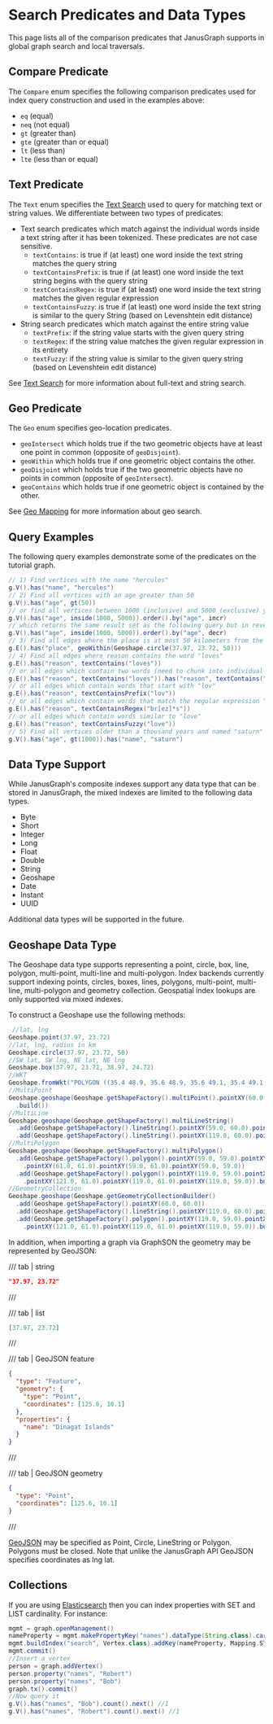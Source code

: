 # Search Predicates and Data Types

This page lists all of the comparison predicates that JanusGraph supports in global graph search and local traversals.

## Compare Predicate

The `Compare` enum specifies the following comparison predicates used for index query construction and used in the examples above:

* `eq` (equal)
* `neq` (not equal)
* `gt` (greater than)
* `gte` (greater than or equal)
* `lt` (less than)
* `lte` (less than or equal)

## Text Predicate

The `Text` enum specifies the [Text Search](text-search.md) used to query for matching text or string values.  We differentiate between two types of predicates:

* Text search predicates which match against the individual words inside a text string after it has been tokenized. These predicates are not case sensitive.
    - `textContains`: is true if (at least) one word inside the text string matches the query string
    - `textContainsPrefix`: is true if (at least) one word inside the text string begins with the query string
    - `textContainsRegex`: is true if (at least) one word inside the text string matches the given regular expression
    - `textContainsFuzzy`: is true if (at least) one word inside the text string is similar to the query String (based on Levenshtein edit distance)
* String search predicates which match against the entire string value
    - `textPrefix`: if the string value starts with the given query string
    - `textRegex`: if the string value matches the given regular expression in its entirety
    - `textFuzzy`: if the string value is similar to the given query string (based on Levenshtein edit distance)

See [Text Search](text-search.md) for more information about full-text and string search.

## Geo Predicate

The `Geo` enum specifies geo-location predicates.

* `geoIntersect` which holds true if the two geometric objects have at least one point in common (opposite of `geoDisjoint`).
* `geoWithin` which holds true if one geometric object contains the other.
* `geoDisjoint` which holds true if the two geometric objects have no points in common (opposite of `geoIntersect`).
* `geoContains` which holds true if one geometric object is contained by the other.

See [Geo Mapping](text-search.md#geo-mapping) for more information about geo search.

## Query Examples

The following query examples demonstrate some of the predicates on the tutorial graph.

```groovy
// 1) Find vertices with the name "hercules"
g.V().has("name", "hercules")
// 2) Find all vertices with an age greater than 50
g.V().has("age", gt(50))
// or find all vertices between 1000 (inclusive) and 5000 (exclusive) years of age and order by increasing age
g.V().has("age", inside(1000, 5000)).order().by("age", incr)
// which returns the same result set as the following query but in reverse order
g.V().has("age", inside(1000, 5000)).order().by("age", decr)
// 3) Find all edges where the place is at most 50 kilometers from the given latitude-longitude pair
g.E().has("place", geoWithin(Geoshape.circle(37.97, 23.72, 50)))
// 4) Find all edges where reason contains the word "loves"
g.E().has("reason", textContains("loves"))
// or all edges which contain two words (need to chunk into individual words)
g.E().has("reason", textContains("loves")).has("reason", textContains("breezes"))
// or all edges which contain words that start with "lov"
g.E().has("reason", textContainsPrefix("lov"))
// or all edges which contain words that match the regular expression "br[ez]*s" in their entirety
g.E().has("reason", textContainsRegex("br[ez]*s"))
// or all edges which contain words similar to "love"
g.E().has("reason", textContainsFuzzy("love"))
// 5) Find all vertices older than a thousand years and named "saturn"
g.V().has("age", gt(1000)).has("name", "saturn")
```

## Data Type Support


While JanusGraph's composite indexes support any data type that can be stored in JanusGraph, the mixed indexes are limited to the following data types.

 * Byte
 * Short
 * Integer
 * Long
 * Float
 * Double
 * String
 * Geoshape
 * Date
 * Instant
 * UUID
 
Additional data types will be supported in the future.


## Geoshape Data Type
The Geoshape data type supports representing a point, circle, box, line, polygon, multi-point, multi-line and multi-polygon. Index backends currently support indexing points, circles, boxes, lines, polygons, multi-point, multi-line, multi-polygon and geometry collection.
Geospatial index lookups are only supported via mixed indexes.

To construct a Geoshape use the following methods:

```groovy
 //lat, lng
Geoshape.point(37.97, 23.72)
//lat, lng, radius in km
Geoshape.circle(37.97, 23.72, 50)
//SW lat, SW lng, NE lat, NE lng
Geoshape.box(37.97, 23.72, 38.97, 24.72)
//WKT
Geoshape.fromWkt("POLYGON ((35.4 48.9, 35.6 48.9, 35.6 49.1, 35.4 49.1, 35.4 48.9))")
//MultiPoint
Geoshape.geoshape(Geoshape.getShapeFactory().multiPoint().pointXY(60.0, 60.0).pointXY(120.0, 60.0)
  .build())
//MultiLine
Geoshape.geoshape(Geoshape.getShapeFactory().multiLineString()
  .add(Geoshape.getShapeFactory().lineString().pointXY(59.0, 60.0).pointXY(61.0, 60.0))
  .add(Geoshape.getShapeFactory().lineString().pointXY(119.0, 60.0).pointXY(121.0, 60.0)).build())
//MultiPolygon
Geoshape.geoshape(Geoshape.getShapeFactory().multiPolygon()
  .add(Geoshape.getShapeFactory().polygon().pointXY(59.0, 59.0).pointXY(61.0, 59.0)
    .pointXY(61.0, 61.0).pointXY(59.0, 61.0).pointXY(59.0, 59.0))
  .add(Geoshape.getShapeFactory().polygon().pointXY(119.0, 59.0).pointXY(121.0, 59.0)
    .pointXY(121.0, 61.0).pointXY(119.0, 61.0).pointXY(119.0, 59.0)).build())
//GeometryCollection
Geoshape.geoshape(Geoshape.getGeometryCollectionBuilder()
  .add(Geoshape.getShapeFactory().pointXY(60.0, 60.0))
  .add(Geoshape.getShapeFactory().lineString().pointXY(119.0, 60.0).pointXY(121.0, 60.0).build())
  .add(Geoshape.getShapeFactory().polygon().pointXY(119.0, 59.0).pointXY(121.0, 59.0)
    .pointXY(121.0, 61.0).pointXY(119.0, 61.0).pointXY(119.0, 59.0)).build())
```

In addition, when importing a graph via GraphSON the geometry may be represented by GeoJSON:

/// tab | string
```json
"37.97, 23.72"
```
///

/// tab | list
```json
[37.97, 23.72]
```
///

/// tab | GeoJSON feature
```json
{
  "type": "Feature",
  "geometry": {
    "type": "Point",
    "coordinates": [125.6, 10.1]
  },
  "properties": {
    "name": "Dinagat Islands"
  }
}
```
///

/// tab | GeoJSON geometry
```json
{
  "type": "Point",
  "coordinates": [125.6, 10.1]
}
```
///

[GeoJSON](http://geojson.org/) may be specified as Point, Circle, LineString or Polygon. Polygons must be closed.
Note that unlike the JanusGraph API GeoJSON specifies coordinates as lng lat.

## Collections
If you are using [Elasticsearch](elasticsearch.md) then you can index properties with SET and LIST cardinality.
For instance:

```groovy
mgmt = graph.openManagement()
nameProperty = mgmt.makePropertyKey("names").dataType(String.class).cardinality(Cardinality.SET).make()
mgmt.buildIndex("search", Vertex.class).addKey(nameProperty, Mapping.STRING.asParameter()).buildMixedIndex("search")
mgmt.commit()
//Insert a vertex
person = graph.addVertex()
person.property("names", "Robert")
person.property("names", "Bob")
graph.tx().commit()
//Now query it
g.V().has("names", "Bob").count().next() //1
g.V().has("names", "Robert").count().next() //1
```

